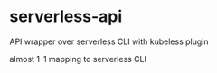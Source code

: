 # serverless-api
API wrapper over serverless CLI with kubeless plugin

almost 1-1 mapping to serverless CLI
